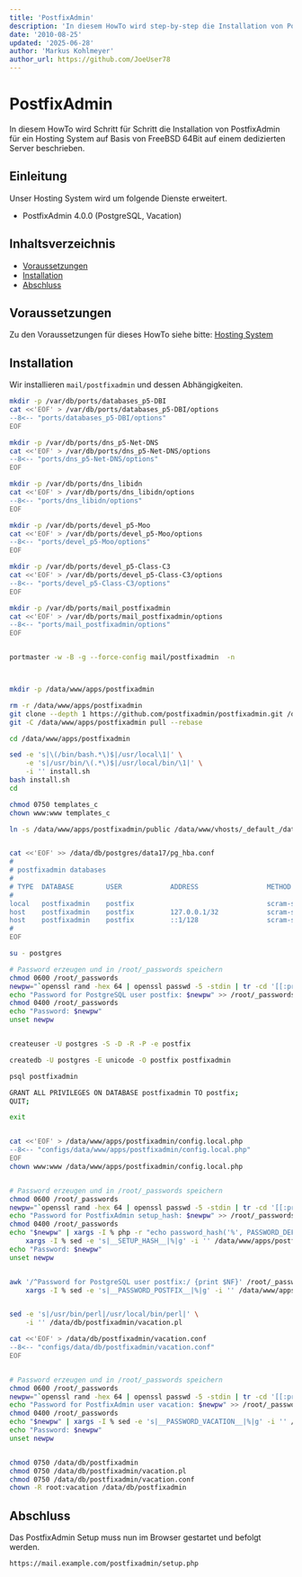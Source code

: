 ```yaml
---
title: 'PostfixAdmin'
description: 'In diesem HowTo wird step-by-step die Installation von PostfixAdmin für ein Hosting System auf Basis von FreeBSD 64Bit auf einem dedizierten Server beschrieben.'
date: '2010-08-25'
updated: '2025-06-28'
author: 'Markus Kohlmeyer'
author_url: https://github.com/JoeUser78
---
```


# PostfixAdmin

In diesem HowTo wird Schritt für Schritt die Installation von PostfixAdmin für ein Hosting System auf Basis von FreeBSD 64Bit auf einem dedizierten Server beschrieben.

## Einleitung

Unser Hosting System wird um folgende Dienste erweitert.

- PostfixAdmin 4.0.0 (PostgreSQL, Vacation)

## Inhaltsverzeichnis
- [Voraussetzungen](#voraussetzungen)
- [Installation](#installation)
- [Abschluss](#abschluss)

## Voraussetzungen

Zu den Voraussetzungen für dieses HowTo siehe bitte: [Hosting System](/howtos/freebsd/hosting_system/)

## Installation

Wir installieren `mail/postfixadmin` und dessen Abhängigkeiten.

``` bash
mkdir -p /var/db/ports/databases_p5-DBI
cat <<'EOF' > /var/db/ports/databases_p5-DBI/options
--8<-- "ports/databases_p5-DBI/options"
EOF

mkdir -p /var/db/ports/dns_p5-Net-DNS
cat <<'EOF' > /var/db/ports/dns_p5-Net-DNS/options
--8<-- "ports/dns_p5-Net-DNS/options"
EOF

mkdir -p /var/db/ports/dns_libidn
cat <<'EOF' > /var/db/ports/dns_libidn/options
--8<-- "ports/dns_libidn/options"
EOF

mkdir -p /var/db/ports/devel_p5-Moo
cat <<'EOF' > /var/db/ports/devel_p5-Moo/options
--8<-- "ports/devel_p5-Moo/options"
EOF

mkdir -p /var/db/ports/devel_p5-Class-C3
cat <<'EOF' > /var/db/ports/devel_p5-Class-C3/options
--8<-- "ports/devel_p5-Class-C3/options"
EOF

mkdir -p /var/db/ports/mail_postfixadmin
cat <<'EOF' > /var/db/ports/mail_postfixadmin/options
--8<-- "ports/mail_postfixadmin/options"
EOF


portmaster -w -B -g --force-config mail/postfixadmin  -n



mkdir -p /data/www/apps/postfixadmin

rm -r /data/www/apps/postfixadmin
git clone --depth 1 https://github.com/postfixadmin/postfixadmin.git /data/www/apps/postfixadmin
git -C /data/www/apps/postfixadmin pull --rebase

cd /data/www/apps/postfixadmin

sed -e 's|\(/bin/bash.*\)$|/usr/local\1|' \
    -e 's|/usr/bin/\(.*\)$|/usr/local/bin/\1|' \
    -i '' install.sh
bash install.sh
cd

chmod 0750 templates_c
chown www:www templates_c

ln -s /data/www/apps/postfixadmin/public /data/www/vhosts/_default_/data/postfixadmin


cat <<'EOF' >> /data/db/postgres/data17/pg_hba.conf
#
# postfixadmin databases
#
# TYPE  DATABASE        USER            ADDRESS                 METHOD
#
local   postfixadmin    postfix                                 scram-sha-256
host    postfixadmin    postfix         127.0.0.1/32            scram-sha-256
host    postfixadmin    postfix         ::1/128                 scram-sha-256
#
EOF

su - postgres

# Password erzeugen und in /root/_passwords speichern
chmod 0600 /root/_passwords
newpw="`openssl rand -hex 64 | openssl passwd -5 -stdin | tr -cd '[[:print:]]' | cut -c 2-17`"
echo "Password for PostgreSQL user postfix: $newpw" >> /root/_passwords
chmod 0400 /root/_passwords
echo "Password: $newpw"
unset newpw


createuser -U postgres -S -D -R -P -e postfix

createdb -U postgres -E unicode -O postfix postfixadmin

psql postfixadmin

GRANT ALL PRIVILEGES ON DATABASE postfixadmin TO postfix;
QUIT;

exit


cat <<'EOF' > /data/www/apps/postfixadmin/config.local.php
--8<-- "configs/data/www/apps/postfixadmin/config.local.php"
EOF
chown www:www /data/www/apps/postfixadmin/config.local.php


# Password erzeugen und in /root/_passwords speichern
chmod 0600 /root/_passwords
newpw="`openssl rand -hex 64 | openssl passwd -5 -stdin | tr -cd '[[:print:]]' | cut -c 2-17`"
echo "Password for PostfixAdmin setup_hash: $newpw" >> /root/_passwords
chmod 0400 /root/_passwords
echo "$newpw" | xargs -I % php -r "echo password_hash('%', PASSWORD_DEFAULT);" | \
    xargs -I % sed -e 's|__SETUP_HASH__|%|g' -i '' /data/www/apps/postfixadmin/config.local.php
echo "Password: $newpw"
unset newpw


awk '/^Password for PostgreSQL user postfix:/ {print $NF}' /root/_passwords | \
    xargs -I % sed -e 's|__PASSWORD_POSTFIX__|%|g' -i '' /data/www/apps/postfixadmin/config.local.php


sed -e 's|/usr/bin/perl|/usr/local/bin/perl|' \
    -i '' /data/db/postfixadmin/vacation.pl

cat <<'EOF' > /data/db/postfixadmin/vacation.conf
--8<-- "configs/data/db/postfixadmin/vacation.conf"
EOF


# Password erzeugen und in /root/_passwords speichern
chmod 0600 /root/_passwords
newpw="`openssl rand -hex 64 | openssl passwd -5 -stdin | tr -cd '[[:print:]]' | cut -c 2-17`"
echo "Password for PostfixAdmin user vacation: $newpw" >> /root/_passwords
chmod 0400 /root/_passwords
echo "$newpw" | xargs -I % sed -e 's|__PASSWORD_VACATION__|%|g' -i '' /data/db/postfixadmin/vacation.conf
echo "Password: $newpw"
unset newpw


chmod 0750 /data/db/postfixadmin
chmod 0750 /data/db/postfixadmin/vacation.pl
chmod 0750 /data/db/postfixadmin/vacation.conf
chown -R root:vacation /data/db/postfixadmin
```

## Abschluss

Das PostfixAdmin Setup muss nun im Browser gestartet und befolgt werden.

``` bash
https://mail.example.com/postfixadmin/setup.php
```
